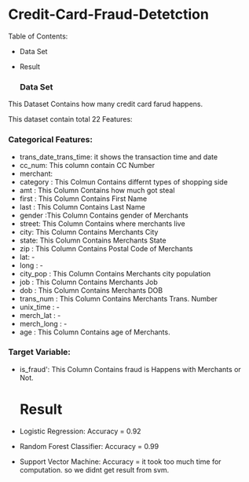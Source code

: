 # Credit-Card-Fraud-Detetction


Table of Contents:
* Data Set
* Result

  ### Data Set

This Dataset Contains how many credit card farud happens.

This dataset contain total 22 Features:

### Categorical Features:

* trans_date_trans_time: it shows the transaction time and date
* cc_num: This column contain CC Number
* merchant: 
* category : This Colmun Contains differnt types of shopping side
* amt : This Column Contains how much got steal
* first : This Column Contains First Name
* last : This Column Contains Last Name
* gender :This Column Contains gender of Merchants
* street: This Column Contains where merchants live
* city: This Column Contains Merchants City
* state: This Column Contains Merchants State
* zip : This Column Contains Postal Code of Merchants
* lat: -
* long : -
* city_pop : This Column Contains Merchants city population
* job : This Column Contains Merchants Job
* dob : This Column Contains Merchants DOB
* trans_num : This Column Contains Merchants Trans. Number
* unix_time : -
* merch_lat : -
* merch_long : -
* age : This Column Contains age of Merchants.

### Target Variable:
* is_fraud': This Column Contains fraud is Happens with Merchants or Not.


  # Result
* Logistic Regression: Accuracy = 0.92
* Random Forest Classifier: Accuracy = 0.99
* Support Vector Machine: Accuracy = it took too much time for computation. so we didnt get result from svm.


  
